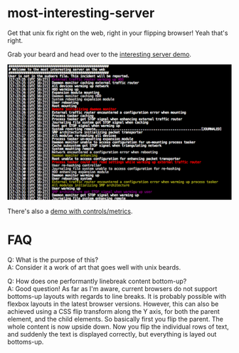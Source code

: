 most-interesting-server
=======================

Get that unix fix right on the web, right in your flipping browser! Yeah that's right.

Grab your beard and head over to the [interesting server demo](http://magwo.github.io/most-interesting-server/index.html).


![Screenshot of most interesting server on the web](/screenshot.png "Screenshot")

There's also a [demo with controls/metrics](http://magwo.github.io/most-interesting-server/index.html?controls).


FAQ
=====================

Q: What is the purpose of this?  
A: Consider it a work of art that goes well with unix beards.

Q: How does one performantly linebreak content bottom-up?  
A: Good question! As far as I'm aware, current browsers do not support bottoms-up layouts with regards to line breaks.
It is probably possible with flexbox layouts in the latest browser versions.
However, this can also be achieved using a CSS flip transform along the Y axis, for both the parent element, and the child elements.
So basically first you flip the parent. The whole content is now upside down. Now you flip the individual rows of text, and suddenly the text is displayed correctly, but everything is layed out bottoms-up.
